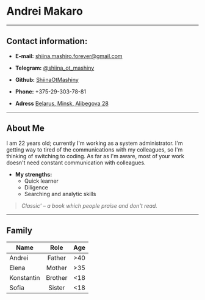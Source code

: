 # Andrei Makaro
***
## Contact information:

* **E-mail:** [shiina.mashiro.forever@gmail.com](mailto:shiina.mashiro.forever@gmail.com)

* **Telegram:** [@shiina_ot_mashiny](https://t.me/shiina_ot_mashiny)

* **Github:** [ShiinaOtMashiny](https://github.com/ShiinaOtMashiny)

* **Phone:** +375-29-303-78-81

* **Adress** [Belarus, Minsk, Alibegova 28](https://www.google.by/maps/place/%D1%83%D0%BB%D0%B8%D1%86%D0%B0+%D0%90%D0%BB%D0%B8%D0%B1%D0%B5%D0%B3%D0%BE%D0%B2%D0%B0+28,+%D0%9C%D0%B8%D0%BD%D1%81%D0%BA/@53.8721771,27.4752842,17z/data=!3m1!4b1!4m5!3m4!1s0x46dbda9c23a81c45:0xca169c0a11f3c154!8m2!3d53.8721771!4d27.4774728?hl=ru&authuser=0)
***
## About Me

I am 22 years old; currently I'm working as a system administrator. I'm getting way to tired of the communications with my colleagues, so I'm thinking of switching to coding. As far as I'm aware, most of your work doesn't need constant communication with colleagues.

* **My strengths:**
    * Quick learner
    * Diligence
    * Searching and analytic skills
> *Classic' – a book which people praise and don't read.*

***
## Family
   Name   |  Role   |  Age  
----------|:-------:|:-----:
Andrei    |Father   |\>40
Elena     |Mother   |\>35
Konstantin|Brother  |\<18
Sofia     |Sister   |\<18